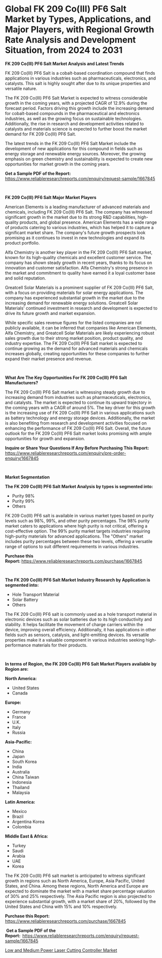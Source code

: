 <p><h1>Global FK 209 Co(III) PF6 Salt Market by Types, Applications, and Major Players, with Regional Growth Rate Analysis and Development Situation, from 2024 to 2031</h1></p><p><strong>FK 209 Co(III) PF6 Salt Market Analysis and Latest Trends</strong></p>
<p><p>FK 209 Co(III) PF6 Salt is a cobalt-based coordination compound that finds applications in various industries such as pharmaceuticals, electronics, and catalysts. This salt is highly sought after due to its unique properties and versatile nature.</p><p>The FK 209 Co(III) PF6 Salt Market is expected to witness considerable growth in the coming years, with a projected CAGR of 12.9% during the forecast period. Factors driving this growth include the increasing demand for cobalt-based compounds in the pharmaceutical and electronics industries, as well as the growing focus on sustainable technologies. Additionally, the rise in research and development activities related to catalysts and materials science is expected to further boost the market demand for FK 209 Co(III) PF6 Salt.</p><p>The latest trends in the FK 209 Co(III) PF6 Salt Market include the development of new applications for this compound in fields such as energy storage and renewable energy sources. Moreover, the growing emphasis on green chemistry and sustainability is expected to create new opportunities for market growth in the coming years.</p></p>
<p><strong>Get a Sample PDF of the Report:&nbsp;</strong> <a href="https://www.reliableresearchreports.com/enquiry/request-sample/1667845">https://www.reliableresearchreports.com/enquiry/request-sample/1667845</a></p>
<p>&nbsp;</p>
<p><strong>FK 209 Co(III) PF6 Salt Major Market Players</strong></p>
<p><p>American Elements is a leading manufacturer of advanced materials and chemicals, including FK 209 Co(III) PF6 Salt. The company has witnessed significant growth in the market due to its strong R&D capabilities, high-quality products, and global presence. American Elements has a wide range of products catering to various industries, which has helped it to capture a significant market share. The company's future growth prospects look promising as it continues to invest in new technologies and expand its product portfolio.</p><p>Alfa Chemistry is another key player in the FK 209 Co(III) PF6 Salt market, known for its high-quality chemicals and excellent customer service. The company has shown steady growth in recent years, thanks to its focus on innovation and customer satisfaction. Alfa Chemistry's strong presence in the market and commitment to quality have earned it a loyal customer base and solid reputation.</p><p>Greatcell Solar Materials is a prominent supplier of FK 209 Co(III) PF6 Salt, with a focus on providing materials for solar energy applications. The company has experienced substantial growth in the market due to the increasing demand for renewable energy solutions. Greatcell Solar Materials' continued investment in research and development is expected to drive its future growth and market expansion.</p><p>While specific sales revenue figures for the listed companies are not publicly available, it can be inferred that companies like American Elements, Alfa Chemistry, and Greatcell Solar Materials are likely experiencing robust sales growth due to their strong market position, product quality, and industry expertise. The FK 209 Co(III) PF6 Salt market is expected to continue growing as the demand for advanced materials and chemicals increases globally, creating opportunities for these companies to further expand their market presence and revenue.</p></p>
<p>&nbsp;</p>
<p><strong>What Are The Key Opportunities For FK 209 Co(III) PF6 Salt Manufacturers?</strong></p>
<p><p>The FK 209 Co(III) PF6 Salt market is witnessing steady growth due to increasing demand from industries such as pharmaceuticals, electronics, and catalysts. The market is expected to continue its upward trajectory in the coming years with a CAGR of around 5%. The key driver for this growth is the increasing use of FK 209 Co(III) PF6 Salt in various applications such as battery technology and energy storage devices. Additionally, the market is also benefiting from research and development activities focused on enhancing the performance of FK 209 Co(III) PF6 Salt. Overall, the future outlook for the FK 209 Co(III) PF6 Salt market looks promising with ample opportunities for growth and expansion.</p></p>
<p><strong>Inquire or Share Your Questions If Any Before Purchasing This Report:</strong> <a href="https://www.reliableresearchreports.com/enquiry/pre-order-enquiry/1667845">https://www.reliableresearchreports.com/enquiry/pre-order-enquiry/1667845</a></p>
<p>&nbsp;</p>
<p><strong>Market Segmentation</strong></p>
<p><strong>The FK 209 Co(III) PF6 Salt Market Analysis by types is segmented into:</strong></p>
<p><ul><li>Purity 98%</li><li>Purity 99%</li><li>Others</li></ul></p>
<p><p>FK 209 Co(III) PF6 salt is available in various market types based on purity levels such as 98%, 99%, and other purity percentages. The 98% purity market caters to applications where high purity is not critical, offering a cost-effective option. The 99% purity market targets industries requiring high-purity materials for advanced applications. The "Others" market includes purity percentages between these two levels, offering a versatile range of options to suit different requirements in various industries.</p></p>
<p><strong>Purchase this Report:&nbsp;</strong><a href="https://www.reliableresearchreports.com/purchase/1667845">https://www.reliableresearchreports.com/purchase/1667845</a></p>
<p>&nbsp;</p>
<p><strong>The FK 209 Co(III) PF6 Salt Market Industry Research by Application is segmented into:</strong></p>
<p><ul><li>Hole Transport Material</li><li>Solar Battery</li><li>Others</li></ul></p>
<p><p>The FK 209 Co(III) PF6 salt is commonly used as a hole transport material in electronic devices such as solar batteries due to its high conductivity and stability. It helps facilitate the movement of charge carriers within the device, improving overall efficiency. Additionally, it has applications in other fields such as sensors, catalysis, and light-emitting devices. Its versatile properties make it a valuable component in various industries seeking high-performance materials for their products.</p></p>
<p>&nbsp;</p>
<p><strong>In terms of Region, the FK 209 Co(III) PF6 Salt Market Players available by Region are:</strong></p>
<p>
    <p> <strong> North America: </strong>
        <ul>
            <li>United States</li>
            <li>Canada</li>
        </ul>
        </p> 
    <p> <strong> Europe: </strong>
        <ul>
            <li>Germany</li>
            <li>France</li>
            <li>U.K.</li>
            <li>Italy</li>
            <li>Russia</li>
        </ul>
        </p> 
    <p> <strong> Asia-Pacific: </strong>
        <ul>
            <li>China</li>
            <li>Japan</li>
            <li>South Korea</li>
            <li>India</li>
            <li>Australia</li>
            <li>China Taiwan</li>
            <li>Indonesia</li>
            <li>Thailand</li>
            <li>Malaysia</li>
        </ul>
        </p> 
    <p> <strong> Latin America: </strong>
        <ul>
            <li>Mexico</li>
            <li>Brazil</li>
            <li>Argentina Korea</li>
            <li>Colombia</li>
        </ul>
        </p> 
    <p> <strong> Middle East & Africa: </strong>
        <ul>
            <li>Turkey</li>
            <li>Saudi</li>
            <li>Arabia</li>
            <li>UAE</li>
            <li>Korea</li>
        </ul>
    </p>
    </p>
<p><p>The FK 209 Co(III) PF6 salt market is anticipated to witness significant growth in regions such as North America, Europe, Asia Pacific, United States, and China. Among these regions, North America and Europe are expected to dominate the market with a market share percentage valuation of 30% and 25% respectively. The Asia Pacific region is also projected to experience substantial growth, with a market share of 20%, followed by the United States and China with 15% and 10% respectively.</p></p>
<p><strong>Purchase this Report: </strong><a href="https://www.reliableresearchreports.com/purchase/1667845">https://www.reliableresearchreports.com/purchase/1667845</a></p>
<p>&nbsp;<strong>Get a Sample PDF of the Report:&nbsp;&nbsp;</strong><a href="https://www.reliableresearchreports.com/enquiry/request-sample/1667845">https://www.reliableresearchreports.com/enquiry/request-sample/1667845</a></p>
<p><strong></strong></p>
<p><p><a href="https://cute-banjo-8ca.notion.site/Low-and-Medium-Power-Laser-Cutting-Controller-Market-Size-Growth-Outlook-from-2024-to-2031-project-861a6c713a7e4bf1be92d73e37231361">Low and Medium Power Laser Cutting Controller Market</a></p></p>